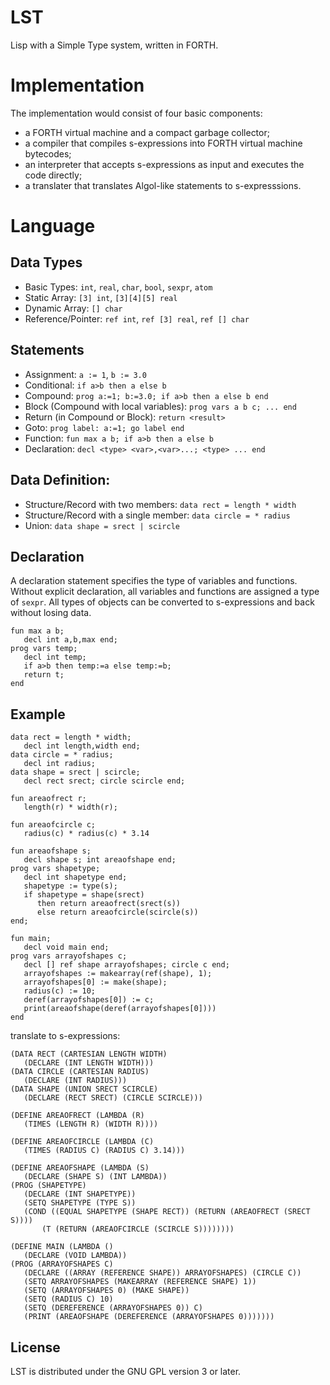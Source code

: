 # LST
Lisp with a Simple Type system, written in FORTH.


# Implementation
The implementation would consist of four basic components:
* a FORTH virtual machine and a compact garbage collector;
* a compiler that compiles s-expressions into FORTH virtual machine bytecodes;
* an interpreter that accepts s-expressions as input and executes the code directly;
* a translater that translates Algol-like statements to s-expresssions.


# Language
## Data Types
* Basic Types: `int`, `real`, `char`, `bool`, `sexpr`, `atom`
* Static Array: `[3] int`, `[3][4][5] real`
* Dynamic Array: `[] char`
* Reference/Pointer: `ref int`, `ref [3] real`, `ref [] char`

## Statements
* Assignment: `a := 1`, `b := 3.0`
* Conditional: `if a>b then a else b`
* Compound: `prog a:=1; b:=3.0; if a>b then a else b end`
* Block (Compound with local variables): `prog vars a b c; ... end`
* Return (in Compound or Block): `return <result>`
* Goto: `prog label: a:=1; go label end`
* Function: `fun max a b; if a>b then a else b`
* Declaration: `decl <type> <var>,<var>...; <type> ... end`

## Data Definition:
* Structure/Record with two members: `data rect = length * width`
* Structure/Record with a single member: `data circle = * radius`
* Union: `data shape = srect | scircle`

## Declaration
A declaration statement specifies the type of variables and functions.
Without explicit declaration, all variables and functions are assigned
a type of `sexpr`. All types of objects can be converted to s-expressions
and back without losing data.
```
fun max a b;
   decl int a,b,max end;
prog vars temp;
   decl int temp;
   if a>b then temp:=a else temp:=b;
   return t;
end
```

## Example
```
data rect = length * width;
   decl int length,width end;
data circle = * radius;
   decl int radius;
data shape = srect | scircle;
   decl rect srect; circle scircle end;

fun areaofrect r;
   length(r) * width(r);
   
fun areaofcircle c;
   radius(c) * radius(c) * 3.14

fun areaofshape s;
   decl shape s; int areaofshape end;
prog vars shapetype;
   decl int shapetype end;
   shapetype := type(s);
   if shapetype = shape(srect)
      then return areaofrect(srect(s))
      else return areaofcircle(scircle(s))
end;

fun main;
   decl void main end;
prog vars arrayofshapes c;
   decl [] ref shape arrayofshapes; circle c end;
   arrayofshapes := makearray(ref(shape), 1);
   arrayofshapes[0] := make(shape);
   radius(c) := 10;
   deref(arrayofshapes[0]) := c;
   print(areaofshape(deref(arrayofshapes[0])))
end
```

translate to s-expressions:
```
(DATA RECT (CARTESIAN LENGTH WIDTH)
   (DECLARE (INT LENGTH WIDTH)))
(DATA CIRCLE (CARTESIAN RADIUS)
   (DECLARE (INT RADIUS)))
(DATA SHAPE (UNION SRECT SCIRCLE)
   (DECLARE (RECT SRECT) (CIRCLE SCIRCLE)))
   
(DEFINE AREAOFRECT (LAMBDA (R)
   (TIMES (LENGTH R) (WIDTH R))))

(DEFINE AREAOFCIRCLE (LAMBDA (C)
   (TIMES (RADIUS C) (RADIUS C) 3.14)))

(DEFINE AREAOFSHAPE (LAMBDA (S)
   (DECLARE (SHAPE S) (INT LAMBDA))
(PROG (SHAPETYPE)
   (DECLARE (INT SHAPETYPE))
   (SETQ SHAPETYPE (TYPE S))
   (COND ((EQUAL SHAPETYPE (SHAPE RECT)) (RETURN (AREAOFRECT (SRECT S))))
       (T (RETURN (AREAOFCIRCLE (SCIRCLE S))))))))

(DEFINE MAIN (LAMBDA ()
   (DECLARE (VOID LAMBDA))
(PROG (ARRAYOFSHAPES C)
   (DECLARE ((ARRAY (REFERENCE SHAPE)) ARRAYOFSHAPES) (CIRCLE C))
   (SETQ ARRAYOFSHAPES (MAKEARRAY (REFERENCE SHAPE) 1))
   (SETQ (ARRAYOFSHAPES 0) (MAKE SHAPE))
   (SETQ (RADIUS C) 10)
   (SETQ (DEREFERENCE (ARRAYOFSHAPES 0)) C)
   (PRINT (AREAOFSHAPE (DEREFERENCE (ARRAYOFSHAPES 0)))))))
```


## License
LST is distributed under the GNU GPL version 3 or later.
